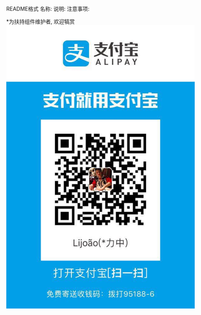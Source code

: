 README格式
名称: 
说明: 
注意事项:

*为扶持组件维护者, 欢迎犒赏
![images](https://github.com/murongqimiao/sundries/blob/master/payeeAli.jpg)
